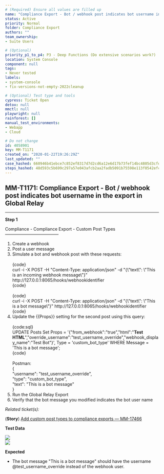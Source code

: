 ```yaml
---
# (Required) Ensure all values are filled up
name: "Compliance Export - Bot / webhook post indicates bot username in the export in Global Relay"
status: Active
priority: Normal
folder: Compliance Export
authors: ""
team_ownership: 
- Suite Users

# (Optional)
priority_p1_to_p4: P3 - Deep Functions (Do extensive scenarios work?)
location: System Console
component: null
tags: 
- Never tested
labels: 
- system-console
- fix-versions-not-empty-2022cleanup

# (Optional) Test type and tools
cypress: Ticket Open
detox: null
mmctl: null
playwright: null
rainforest: []
manual_test_environments: 
- Webapp
- Cloud

# Do not change
id: 4058901
key: MM-T1171
created_on: "2020-01-22T19:26:29Z"
last_updated: ""
case_hashed: 660946b41ebce7c852ef8317d7d2cd6a12e6d17b73fef14bc4805d3cfd39e05418d530acff177dc8c8099459e5937c7a
steps_hashed: 48d593c5b699c297a57e043afcb2aa2fadb5091b75598e113f0542efcc904d78e9f1aa9c9bcd70045e3a97e762cbdd18
---
```


<!-- (Auto-generated) Based on frontmatter's "key" and "name" -->

## MM-T1171: Compliance Export - Bot / webhook post indicates bot username in the export in Global Relay

---

**Step 1**

Compliance - Compliance Export - Custom Post Types\
–––––––––––––––––––––––––

1. Create a webhook
2. Post a user message
3. Simulate a bot and webhook post with these requests:
   \
   \
   {code}\
   curl -i -X POST -H "Content-Type: application/json" -d "{\\"text\\": \\"This is an incoming webhook message\\"}" http\://127.0.0.1:8065/hooks/webhookidentifier\
   {code}\
   \
   {code}\
   curl -i -X POST -H "Content-Type: application/json" -d "{\\"text\\": \\"This is a bot message\\"}" http\://127.0.0.1:8065/hooks/webhookidentifier\
   {code}
4. Update the {{Props}} setting for the second post using this query:
   \
   \
   {code:sql}\
   UPDATE Posts Set Props = '{"from\_webhook":"true","html":"**Test HTML**","override\_username":"test\_username\_override","webhook\_display\_name":"Test Bot"}', Type = 'custom\_bot\_type' WHERE Message = 'This is a bot message';\
   {code}\
   \
   Postman:\
   {\
   "username": "test\_username\_override",\
   "type": "custom\_bot\_type",\
   "text": "This is a bot message"\
   }
5. Run the Global Relay Export
6. Verify that the bot message you modified indicates the bot user name

_Related ticket(s):_

(**Story**) [Add custom post types to compliance exports — MM-17466](https://mattermost.atlassian.net/browse/MM-17466)

**Test Data**

![](https://smartbear-tm4j-prod-us-west-2-attachment-rich-text.s3.us-west-2.amazonaws.com/embedded-f3277290f945470c4add5d21ef3dc7ca7b74388fc7152bfb6b99ae58c66a95a8-1605085977550-Screen+Shot+2020-11-11+at+1.12.29+AM.png)\
![](https://smartbear-tm4j-prod-us-west-2-attachment-rich-text.s3.us-west-2.amazonaws.com/embedded-f3277290f945470c4add5d21ef3dc7ca7b74388fc7152bfb6b99ae58c66a95a8-1605086237869-Screen+Shot+2020-11-11+at+1.16.24+AM.png)

**Expected**

- The bot message "This is a bot message" should have the username @test\_username\_override instead of the webhook user.
